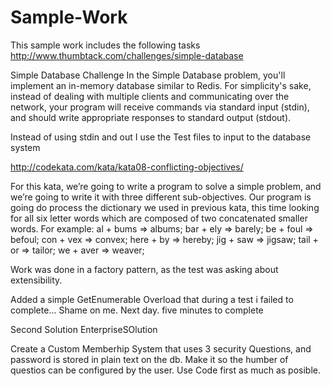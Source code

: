 ﻿# Sample-Work
This sample work includes the following tasks
http://www.thumbtack.com/challenges/simple-database

 Simple Database Challenge
In the Simple Database problem, you'll implement an in-memory database similar to Redis. For simplicity's sake, instead of dealing with multiple clients and communicating over the network, your program will receive commands via standard input (stdin), and should write appropriate responses to standard output (stdout).

Instead of using stdin and out I use the Test files to input to the database system

http://codekata.com/kata/kata08-conflicting-objectives/

For this kata, we’re going to write a program to solve a simple problem, and we’re going to write it with three different sub-objectives. Our program is going do process the dictionary we used in previous kata, this time looking for all six letter words which are composed of two concatenated smaller words. For example:
  al + bums => albums;
  bar + ely => barely;
  be + foul => befoul;
  con + vex => convex;
  here + by => hereby;
  jig + saw => jigsaw;
  tail + or => tailor;
  we + aver => weaver;
  
  Work was done in a factory pattern, as the test was asking about extensibility.
  
  Added a simple GetEnumerable Overload that during a test i failed to complete... Shame on me. Next day. five minutes to complete



Second Solution EnterpriseSOlution

Create a Custom Memberhip System that uses 3 security Questions, and password is stored in plain text on the db. Make it so the humber of questios can be configured by the user.
Use Code first as much as posible.
